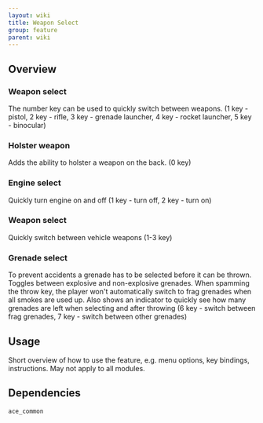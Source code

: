 ```yaml
---
layout: wiki
title: Weapon Select
group: feature
parent: wiki
---
```


## Overview

### Weapon select
The number key can be used to quickly switch between weapons. (1 key - pistol, 2 key - rifle, 3 key - grenade launcher, 4 key - rocket launcher, 5 key - binocular)

### Holster weapon
Adds the ability to holster a weapon on the back. (0 key)

### Engine select
Quickly turn engine on and off (1 key - turn off, 2 key - turn on)

### Weapon select
Quickly switch between vehicle weapons (1-3 key)

### Grenade select
To prevent accidents a grenade has to be selected before it can be thrown. Toggles between explosive and non-explosive grenades. When spamming the throw key, the player won't automatically switch to frag grenades when all smokes are used up. Also shows an indicator to quickly see how many grenades are left when selecting and after throwing (6 key - switch between frag grenades, 7 key - switch between other grenades)


## Usage

Short overview of how to use the feature, e.g. menu options, key bindings, 
instructions. May not apply to all modules.


## Dependencies

`ace_common`
